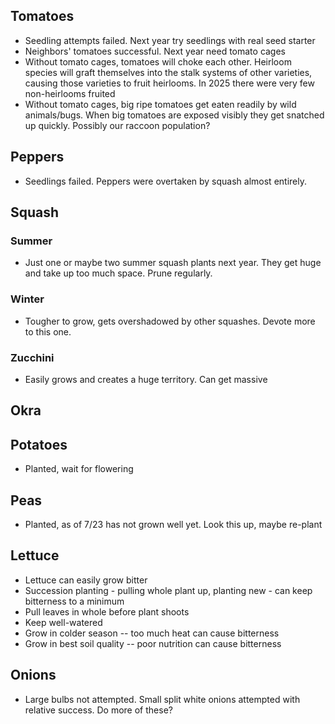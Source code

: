 ## Tomatoes
- Seedling attempts failed. Next year try seedlings with real seed starter
- Neighbors' tomatoes successful. Next year need tomato cages
- Without tomato cages, tomatoes will choke each other. Heirloom species will graft themselves into the stalk systems of other varieties, causing those varieties to fruit heirlooms. In 2025 there were very few non-heirlooms fruited
- Without tomato cages, big ripe tomatoes get eaten readily by wild animals/bugs. When big tomatoes are exposed visibly they get snatched up quickly. Possibly our raccoon population?

## Peppers
- Seedlings failed. Peppers were overtaken by squash almost entirely.

## Squash

### Summer
- Just one or maybe two summer squash plants next year. They get huge and take up too much space. Prune regularly.

### Winter
- Tougher to grow, gets overshadowed by other squashes. Devote more to this one.

### Zucchini
- Easily grows and creates a huge territory. Can get massive

## Okra


## Potatoes
- Planted, wait for flowering

## Peas
- Planted, as of 7/23 has not grown well yet. Look this up, maybe re-plant

## Lettuce
- Lettuce can easily grow bitter
- Succession planting - pulling whole plant up, planting new - can keep bitterness to a minimum
- Pull leaves in whole before plant shoots
- Keep well-watered
- Grow in colder season -- too much heat can cause bitterness
- Grow in best soil quality -- poor nutrition can cause bitterness

## Onions
- Large bulbs not attempted. Small split white onions attempted with relative success. Do more of these?